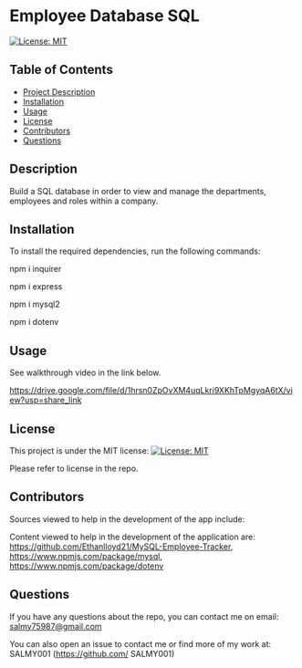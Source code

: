 # Employee Database SQL

[![License: MIT](https://img.shields.io/badge/License-MIT-yellow.svg)](https://opensource.org/licenses/MIT)

## Table of Contents

- [Project Description](#Description)
- [Installation](#Installation)
- [Usage](#Usage)
- [License](#License)
- [Contributors](#Contributors)
- [Questions](#Questions)

## Description

Build a SQL database in order to view and manage the departments, employees and roles within a company.

## Installation

To install the required dependencies, run the following commands:

npm i inquirer

npm i express

npm i mysql2

npm i dotenv

## Usage

See walkthrough video in the link below.



https://drive.google.com/file/d/1hrsn0ZpOvXM4uqLkri9XKhTpMgyqA6tX/view?usp=share_link



## License

This project is under the MIT license:
[![License: MIT](https://img.shields.io/badge/License-MIT-yellow.svg)](https://opensource.org/licenses/MIT)

Please refer to license in the repo.

## Contributors

Sources viewed to help in the development of the app include:

Content viewed to help in the development of the application are: https://github.com/Ethanlloyd21/MySQL-Employee-Tracker, https://www.npmjs.com/package/mysql, https://www.npmjs.com/package/dotenv

## Questions

If you have any questions about the repo, you can contact me on email: salmy75987@gmail.com

You can also open an issue to contact me or find more of my work at: SALMY001 (https://github.com/ SALMY001)
